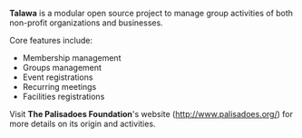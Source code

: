 **Talawa** is a modular open source project to manage group activities of both non-profit organizations and businesses.

Core features include:

 * Membership management
 * Groups management
 * Event registrations
 * Recurring meetings
 * Facilities registrations

 Visit **The Palisadoes Foundation**'s website (http://www.palisadoes.org/) for more details on its origin and activities.